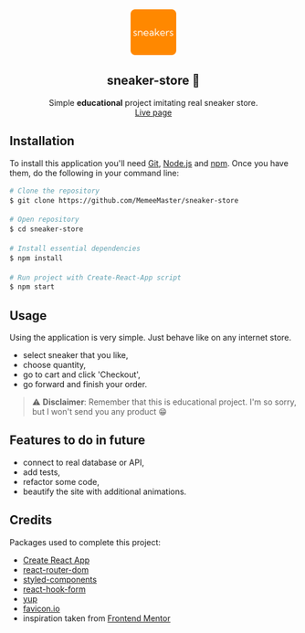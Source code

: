 

<div  align="center">
<a  href="https://github.com/MemeeMaster/sneaker-store">
<img  src="/public/logo.png"  alt="Logo"  width="80"  height="80">
</a>
<h2>sneaker-store 👟</h2>
<p>
Simple <strong>educational</strong> project imitating real sneaker store.<br/>
<a href="https://memeemaster.github.io/sneaker-store/" target="_blank">Live page</a>
</div>

## Installation
To install this application you'll need [Git](https://git-scm.com/), [Node.js](https://nodejs.org/en/) and [npm](https://www.npmjs.com/). 
Once you have them, do the following in your command line:
```bash
# Clone the repository
$ git clone https://github.com/MemeeMaster/sneaker-store

# Open repository
$ cd sneaker-store

# Install essential dependencies
$ npm install

# Run project with Create-React-App script
$ npm start
```
## Usage
Using the application is very simple. Just behave like on any internet store. 
- select sneaker that you like,
- choose quantity,
- go to cart and click 'Checkout',
- go forward and finish your order.
> :warning: **Disclaimer**: Remember that this is educational project. I'm so sorry, but I won't send you any product :grin:

## Features to do in future
- connect to real database or API,
- add tests,
- refactor some code,
- beautify the site with additional animations.

## Credits
Packages used to complete this project:
- [Create React App](https://create-react-app.dev/)
- [react-router-dom](https://github.com/remix-run/react-router)
- [styled-components](https://styled-components.com/)
- [react-hook-form](https://react-hook-form.com/)
- [yup](https://github.com/jquense/yup)
- [favicon.io](https://favicon.io/favicon-generator/)
- inspiration taken from [Frontend Mentor](https://www.frontendmentor.io/challenges/ecommerce-product-page-UPsZ9MJp6/hub/ecommerce-product-page-BTBAnL48wL)
